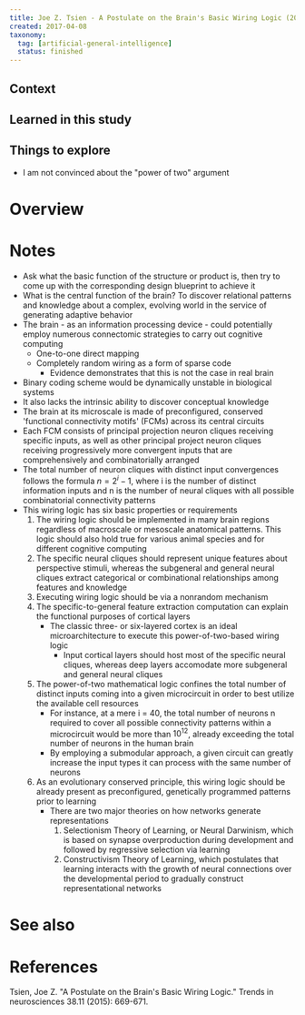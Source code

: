 ```yaml
---
title: Joe Z. Tsien - A Postulate on the Brain's Basic Wiring Logic (2015)
created: 2017-04-08
taxonomy:
  tag: [artificial-general-intelligence]
  status: finished
---
```


## Context

## Learned in this study

## Things to explore
* I am not convinced about the "power of two" argument

# Overview

# Notes
* Ask what the basic function of the structure or product is, then try to come up with the corresponding design blueprint to achieve it
* What is the central function of the brain? To discover relational patterns and knowledge about a complex, evolving world in the service of generating adaptive behavior
* The brain - as an information processing device - could potentially employ numerous connectomic strategies to carry out cognitive computing
	* One-to-one direct mapping
	* Completely random wiring as a form of sparse code
		* Evidence demonstrates that this is not the case in real brain
* Binary coding scheme would be dynamically unstable in biological systems
* It also lacks the intrinsic ability to discover conceptual knowledge
* The brain at its microscale is made of preconfigured, conserved 'functional connectivity motifs' (FCMs) across its central circuits
* Each FCM consists of principal projection neuron cliques receiving specific inputs, as well as other principal project neuron cliques receiving progressively more convergent inputs that are comprehensively and combinatorially arranged
* The total number of neuron cliques with distinct input convergences follows the formula $n = 2^i - 1$, where i is the number of distinct information inputs and n is the number of neural cliques with all possible combinatorial connectivity patterns
* This wiring logic has six basic properties or requirements
	1. The wiring logic should be implemented in many brain regions regardless of macroscale or mesoscale anatomical patterns. This logic should also hold true for various animal species and for different cognitive computing
	1. The specific neural cliques should represent unique features about perspective stimuli, whereas the subgeneral and general neural cliques extract categorical or combinational relationships among features and knowledge
	1. Executing wiring logic should be via a nonrandom mechanism
	1. The specific-to-general feature extraction computation can explain the functional purposes of cortical layers
		* The classic three- or six-layered cortex is an ideal microarchitecture to execute this power-of-two-based wiring logic
			* Input cortical layers should host most of the specific neural cliques, whereas deep layers accomodate more subgeneral and general neural cliques
	1. The power-of-two mathematical logic confines the total number of distinct inputs coming into a given microcircuit in order to best utilize the available cell resources
		* For instance, at a mere i = 40, the total number of neurons n required to cover all possible connectivity patterns within a microcircuit would be more than $10^12$, already exceeding the total number of neurons in the human brain
		* By employing a submodular approach, a given circuit can greatly increase the input types it can process with the same number of neurons
	1. As an evolutionary conserved principle, this wiring logic should be already present as preconfigured, genetically programmed patterns prior to learning
		* There are two major theories on how networks generate representations
			1. Selectionism Theory of Learning, or Neural Darwinism, which is based on synapse overproduction during development and followed by regressive selection via learning
			1. Constructivism Theory of Learning, which postulates that learning interacts with the growth of neural connections over the developmental period to gradually construct representational networks

# See also

# References
Tsien, Joe Z. "A Postulate on the Brain's Basic Wiring Logic." Trends in neurosciences 38.11 (2015): 669-671.

